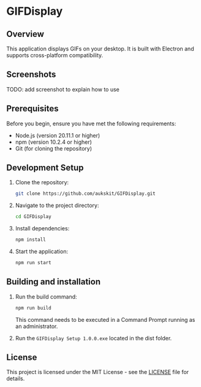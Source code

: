# GIFDisplay

## Overview

This application displays GIFs on your desktop. It is built with Electron and supports cross-platform compatibility.

## Screenshots

TODO: add screenshot to explain how to use

## Prerequisites

Before you begin, ensure you have met the following requirements:

- Node.js (version 20.11.1 or higher)
- npm (version 10.2.4 or higher)
- Git (for cloning the repository)

## Development Setup

1. Clone the repository:

   ```bash
   git clone https://github.com/aukskit/GIFDisplay.git
   ```

1. Navigate to the project directory:

   ```bash
   cd GIFDisplay
   ```

1. Install dependencies:

   ```bash
   npm install
   ```

1. Start the application:
   ```bash
   npm run start
   ```

## Building and installation

1. Run the build command:

   ```bash
   npm run build
   ```

   This command needs to be executed in a Command Prompt running as an administrator.

1. Run the `GIFDisplay Setup 1.0.0.exe` located in the dist folder.

## License

This project is licensed under the MIT License - see the [LICENSE](LICENSE) file for details.

